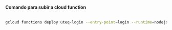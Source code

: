 #### Comando para subir a cloud function

```bash

gcloud functions deploy uteq-login --entry-point=login --runtime=nodejs22 --trigger-http --allow-unauthenticated --set-env-vars MONGODB_URI="mongodb+srv://kerroris:Alondrabb11$@cluster0.6ngdm.mongodb.net/sample_airbnb?retryWrites=true&w=majority&appName=Cluster0"

```